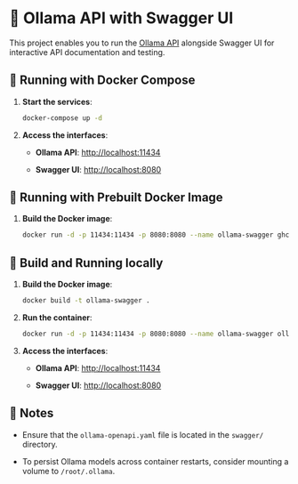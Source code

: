 # 🧠 Ollama API with Swagger UI

This project enables you to run the [Ollama API](https://github.com/ollama/ollama) alongside Swagger UI for interactive API documentation and testing.

## 🚀 Running with Docker Compose

1. **Start the services**:

   ```bash
   docker-compose up -d
   ```



2. **Access the interfaces**:

   * **Ollama API**: [http://localhost:11434](http://localhost:11434)

   * **Swagger UI**: [http://localhost:8080](http://localhost:8080)

## 🐳 Running with Prebuilt Docker Image

1. **Build the Docker image**:

   ```bash
   docker run -d -p 11434:11434 -p 8080:8080 --name ollama-swagger ghcr.io/mag1art/ollama-api-swagger-ui:main
   ```

## 🐳 Build and Running locally

1. **Build the Docker image**:

   ```bash
   docker build -t ollama-swagger .
   ```

2. **Run the container**:

   ```bash
   docker run -d -p 11434:11434 -p 8080:8080 --name ollama-swagger ollama-swagger
   ```



3. **Access the interfaces**:

   * **Ollama API**: [http://localhost:11434](http://localhost:11434)

   * **Swagger UI**: [http://localhost:8080](http://localhost:8080)

## 📄 Notes

* Ensure that the `ollama-openapi.yaml` file is located in the `swagger/` directory.

* To persist Ollama models across container restarts, consider mounting a volume to `/root/.ollama`.
